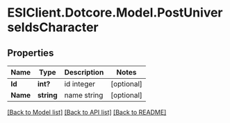 # ESIClient.Dotcore.Model.PostUniverseIdsCharacter
## Properties

Name | Type | Description | Notes
------------ | ------------- | ------------- | -------------
**Id** | **int?** | id integer | [optional] 
**Name** | **string** | name string | [optional] 

[[Back to Model list]](../README.md#documentation-for-models) [[Back to API list]](../README.md#documentation-for-api-endpoints) [[Back to README]](../README.md)

